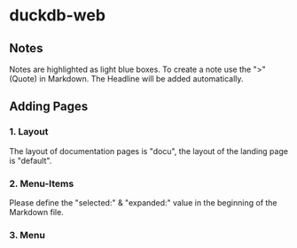 # duckdb-web

## Notes
Notes are highlighted as light blue boxes. To create a note use the ">" (Quote) in Markdown.
The Headline will be added automatically.

## Adding Pages

### 1. Layout
The layout of documentation pages is "docu", the layout of the landing page is "default". 

### 2. Menu-Items
Please define the "selected:" & "expanded:" value in the beginning of the Markdown file.

### 3. Menu
